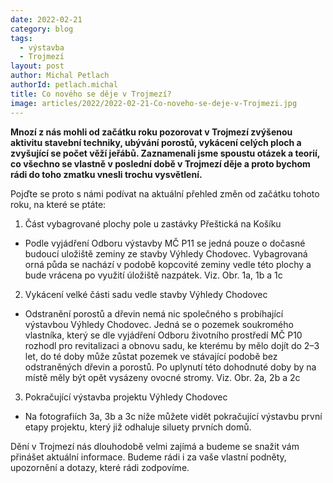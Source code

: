 ```yaml
---
date: 2022-02-21
category: blog
tags: 
  - výstavba
  - Trojmezí
layout: post
author: Michal Petlach
authorId: petlach.michal
title: Co nového se děje v Trojmezí?
image: articles/2022/2022-02-21-Co-noveho-se-deje-v-Trojmezi.jpg
---
```


**Mnozí z nás mohli od začátku roku pozorovat v Trojmezí zvýšenou aktivitu stavební techniky, ubývání porostů, vykácení celých ploch a zvyšující se počet věží jeřábů. Zaznamenali jsme spoustu otázek a teorií, co všechno se vlastně v poslední době v Trojmezí děje a proto bychom rádi do toho zmatku vnesli trochu vysvětlení.**

Pojďte se proto s námi podívat na aktuální přehled změn od začátku tohoto roku, na které se ptáte:

1. Část vybagrované plochy pole u zastávky Přeštická na Košíku
- Podle vyjádření Odboru výstavby MČ P11 se jedná pouze o dočasné budoucí uložiště zeminy ze stavby Výhledy Chodovec. Vybagrovaná orná půda se nachází v podobě kopcovité zeminy vedle této plochy a bude vrácena po využití úložiště nazpátek. Viz. Obr. 1a, 1b a 1c

2. Vykácení velké části sadu vedle stavby Výhledy Chodovec
- Odstranění porostů a dřevin nemá nic společného s probíhající výstavbou Výhledy Chodovec. Jedná se o pozemek soukromého vlastníka, který se dle vyjádření Odboru životního prostředí MČ P10 rozhodl pro revitalizaci a obnovu sadu, ke kterému by mělo dojít do 2–3 let, do té doby může zůstat pozemek ve stávající podobě bez odstraněných dřevin a porostů. Po uplynutí této dohodnuté doby by na místě měly být opět vysázeny ovocné stromy. Viz. Obr. 2a, 2b a 2c

3. Pokračující výstavba projektu Výhledy Chodovec
- Na fotografiích 3a, 3b a 3c níže můžete vidět pokračující výstavbu první etapy projektu, který již odhaluje siluety prvních domů.

Dění v Trojmezí nás dlouhodobě velmi zajímá a budeme se snažit vám přinášet aktuální informace. Budeme rádi i za vaše vlastní podněty, upozornění a dotazy, které rádi zodpovíme.

